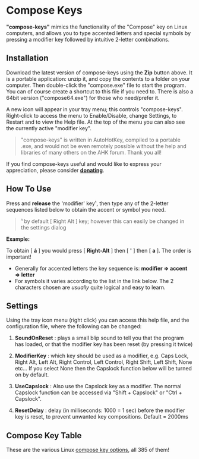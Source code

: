 Compose Keys
============

**"compose-keys"** mimics the functionality of the "Compose" key on Linux computers, and allows you to type accented letters and special symbols by pressing a modifier key followed by intuitive 2-letter combinations.

Installation
------------

Download the latest version of compose-keys using the **Zip** button above.  It is a portable application: unzip it, and copy the contents to a folder on your computer. Then double-click the "compose.exe" file to start the program.  You can of course create a shortcut to this file if you need to.  There is also a 64bit version ("compose64.exe") for those who need/prefer it.

A new icon will appear in your tray menu; this controls "compose-keys".  Right-click to access the menu to Enable/Disable, change Settings, to Restart and to view the Help file.  At the top of the menu you can also see the currently active "modifier key".

> "compose-keys" is written in AutoHotKey, compiled to a portable .exe, and would not be even remotely possible without the help and libraries of many others on the AHK forum.  Thank you all!

If you find compose-keys useful and would like to express your appreciation, please consider [**donating**](https://www.paypal.com/cgi-bin/webscr?cmd=_s-xclick&hosted_button_id=DZGNMG6V478M4).

How To Use
----------

Press and **release** the 'modifier' key¹, then type any of the 2-letter sequences listed below to obtain the accent or symbol you need.

>¹ by default [ Right Alt ] key; however this can easily be changed in the settings dialog

**Example:**

To obtain [ **á** ] you would press [ **Right-Alt** ] then [ **'** ] then [ **a** ].  The order is important!

  - Generally for accented letters the key sequence is: **modifier => accent => letter**
  - For symbols it varies according to the list in the link below.  The 2 characters chosen are *usually* quite logical and easy to learn.

Settings
--------

Using the tray icon menu (right click) you can access this help file, and the configuration file, where the following can be changed:

1. **SoundOnReset** : plays a small blip sound to tell you that the program has loaded, or that the modifier key has been reset (by pressing it twice)

2. **ModifierKey** : which key should be used as a modifier, e.g. Caps Lock, Right Alt, Left Alt, Right Control, Left Control, Right Shift, Left Shift, None etc...  If you select None then the Capslock function below will be turned on by default.

3. **UseCapslock** : Also use the Capslock key as a modifier.  The normal Capslock function can be accessed via "Shift + Capslock" or "Ctrl + Capslock".

4. **ResetDelay** : delay (in milliseconds: 1000 = 1 sec) before the modifier key is reset, to prevent unwanted key compositions.  Default = 2000ms

Compose Key Table
-----------------

These are the various Linux [compose key options](http://hermit.org/Linux/ComposeKeys.html), all 385 of them!
